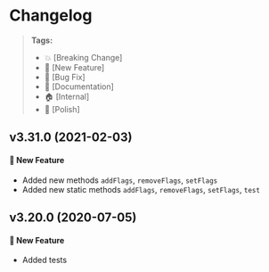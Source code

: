 Changelog
=========

> **Tags:**
> - :boom:       [Breaking Change]
> - :rocket:     [New Feature]
> - :bug:        [Bug Fix]
> - :memo:       [Documentation]
> - :house:      [Internal]
> - :nail_care:  [Polish]

## v3.31.0 (2021-02-03)

#### :rocket: New Feature

* Added new methods `addFlags`, `removeFlags`, `setFlags`
* Added new static methods `addFlags`, `removeFlags`, `setFlags`, `test`

## v3.20.0 (2020-07-05)

#### :rocket: New Feature

* Added tests
